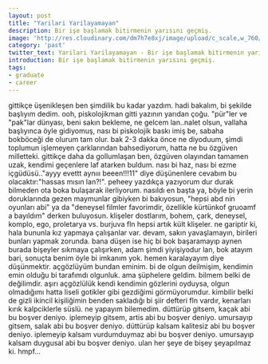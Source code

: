 ```yaml
---
layout: post
title: "Yarilari Yarilayamayan"
description: Bir işe başlamak bitirmenin yarısını geçmiş.
image: 'http://res.cloudinary.com/dm7h7e8xj/image/upload/c_scale,w_760/v1504807365/now-you-see-me_wtv89q.jpg'
category: 'past'
twitter_text: Yarilari Yarilayamayan - Bir işe başlamak bitirmenin yarısını geçmiş.
introduction: Bir işe başlamak bitirmenin yarısını geçmiş.
tags:
- graduate
- career
---
```


gittikçe üşenikleşen ben şimdilik bu kadar yazdım. hadi bakalım, bi şekilde başlıyım dedim. ooh, piskolojikman gitti yazının yarıdan çoğu. "pür"ler ve "pak"lar dünyası, beni sakın bekleme, ne gelcem lan..nalet olsun, vallaha başlıyınca öyle gidiyomuş, nası bi piskolojik baskı imiş be, sabaha bokböceği de olurum tam olur. bak 2-3 dakka önce ne diyoduum, şimdi toplumun işlemeyen çarklarından bahsediyorum, hatta ne bu özgüven milletteki. gittikçe daha da gollumlaşan ben, özgüven olayından tamamen uzak, kendimi geçenlere laf atarken buldum. nası bi haz, nası bi ezme içgüdüsü.."ayyy evettt aynııı beeen!!!11" diye düşünenlere cevabım bu olacaktır:"hassas mısın lan?!". peheey yazdıkça yazıyorum dur durak bilmeden ota boka bulaşarak ilerliyorum. nasıldı en başta ya, böyle bi yerin doruklarında gezen maymunlar gibiyken bi bakıyosun, "hepsi abd nin oyunları abi" ya da "deneysel filmler favorimdir, özellikle kürtünkof gruoamf a bayıldım" derken buluyosun. klişeler dostlarım, bohem, çark, deneysel, komplo, ego, proletarya vs. burjuva fln hepsi artık kült klişeler. ne gariptir ki, hala bununla kız yapmaya çalışanlar var. devam, sakın yavaşlamayın, birileri bunları yapmak zorunda. bana düşen ise hiç bi bok başaramayıp aynen burada bişeyler sıkmaya çalışırken, adam şimdi yiyişiyodur lan, bok atayım bari, sonuçta benim öyle bi imkanım yok. hemen karalayayım diye düşünmektir. açgözlüyüm bundan eminim. bi de olgun deilmişim, kendimin emin olduğu bi tarafımdı olgunluk. ama şüphelere geldim. bilmem belki de değilimdir. aşırı açgözlülük kendi kendimin gözlerini oyduysa, olgun olmadığımı hatta liseli gotikler gibi gezdiğimi görmüyorumdur. kimbilir belki de gizli ikincil kişiliğimin benden sakladığı bi şiir defteri fln vardır, kenarları kırık kalpciklerle süslü. ne yapayım bilemedim. düttürüp gitsem, kaçak abi bu boşver deniyo. iplemeyip gitsem, artis abi bu boşver deniyo. umursayıp gitsem, salak abi bu boşver deniyo. düttürüp kalsam kalitesiz abi bu boşver deniyo. iplemeyip kalsam vurdumduymaz abi bu boşver deniyo. umursayıp kalsam duygusal abi bu boşver deniyo. ulan her şeye de bişey şeyapılmaz ki. hmpf...
